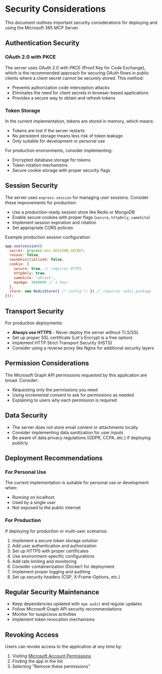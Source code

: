 # Security Considerations

This document outlines important security considerations for deploying and using the Microsoft 365 MCP Server.

## Authentication Security

### OAuth 2.0 with PKCE

The server uses OAuth 2.0 with PKCE (Proof Key for Code Exchange), which is the recommended approach for securing OAuth flows in public clients where a client secret cannot be securely stored. This method:

- Prevents authorization code interception attacks
- Eliminates the need for client secrets in browser-based applications
- Provides a secure way to obtain and refresh tokens

### Token Storage

In the current implementation, tokens are stored in memory, which means:

- Tokens are lost if the server restarts
- No persistent storage means less risk of token leakage
- Only suitable for development or personal use

For production environments, consider implementing:

- Encrypted database storage for tokens
- Token rotation mechanisms
- Secure cookie storage with proper security flags

## Session Security

The server uses `express-session` for managing user sessions. Consider these improvements for production:

- Use a production-ready session store like Redis or MongoDB
- Enable secure cookies with proper flags (`secure`, `httpOnly`, `sameSite`)
- Implement session expiration and rotation
- Set appropriate CORS policies

Example production session configuration:

```javascript
app.use(session({
  secret: process.env.SESSION_SECRET,
  resave: false,
  saveUninitialized: false,
  cookie: { 
    secure: true, // requires HTTPS
    httpOnly: true,
    sameSite: 'strict',
    maxAge: 3600000 // 1 hour
  },
  store: new RedisStore({ /* config */ }) // requires redis package
}));
```

## Transport Security

For production deployments:

- **Always use HTTPS** - Never deploy the server without TLS/SSL
- Set up proper SSL certificate (Let's Encrypt is a free option)
- Implement HTTP Strict Transport Security (HSTS)
- Consider using a reverse proxy like Nginx for additional security layers

## Permission Considerations

The Microsoft Graph API permissions requested by this application are broad. Consider:

- Requesting only the permissions you need
- Using incremental consent to ask for permissions as needed
- Explaining to users why each permission is required

## Data Security

- The server does not store email content or attachments locally
- Consider implementing data sanitization for user inputs
- Be aware of data privacy regulations (GDPR, CCPA, etc.) if deploying publicly

## Deployment Recommendations

### For Personal Use

The current implementation is suitable for personal use or development when:
- Running on localhost
- Used by a single user
- Not exposed to the public internet

### For Production

If deploying for production or multi-user scenarios:

1. Implement a secure token storage solution
2. Add user authentication and authorization
3. Set up HTTPS with proper certificates
4. Use environment-specific configurations
5. Add rate limiting and monitoring
6. Consider containerization (Docker) for deployment
7. Implement proper logging and auditing
8. Set up security headers (CSP, X-Frame-Options, etc.)

## Regular Security Maintenance

- Keep dependencies updated with `npm audit` and regular updates
- Follow Microsoft Graph API security recommendations
- Monitor for suspicious activities
- Implement token revocation mechanisms

## Revoking Access

Users can revoke access to the application at any time by:

1. Visiting [Microsoft Account Permissions](https://account.live.com/consent/Manage)
2. Finding the app in the list
3. Selecting "Remove these permissions"